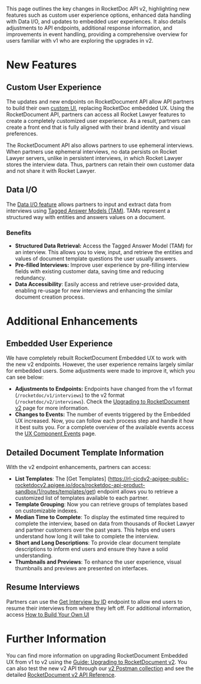 This page outlines the key changes in RocketDoc API v2, highlighting new features such as custom user experience options, enhanced data handling with Data I/O, and updates to embedded user experiences. It also details adjustments to API endpoints, additional response information, and improvements in event handling, providing a comprehensive overview for users familiar with v1 who are exploring the upgrades in v2.

# New Features

## Custom User Experience

The updates and new endpoints on RocketDocument API allow API partners to build their own [custom UI](/rocket-document-v2-build-your-own-ui), replacing RocketDoc embedded UX. Using the RocketDocument API, partners can access all Rocket Lawyer features to create a completely customized user experience. As a result, partners can create a front end that is fully aligned with their brand identity and visual preferences. 

The RocketDocument API also allows partners to use ephemeral interviews. When partners use ephemeral interviews, no data persists on Rocket Lawyer servers, unlike in persistent interviews, in which Rocket Lawyer stores the interview data. Thus, partners can retain their own customer data and not share it with Rocket Lawyer. 

## Data I/O

The [Data I/O feature](/rocket-document-v2-data-i/on) allows partners to input and extract data from interviews using [Tagged Answer Models (TAM)](/glossary). TAMs represent a structured way with entities and answers values on a document.  

### Benefits

- **Structured Data Retrieval:** Access the Tagged Answer Model (TAM) for an interview. This allows you to view, input, and retrieve the entities and values of document template questions the user usually answers.
- **Pre-filled Interviews:** Improve user experience by pre-filling interview fields with existing customer data, saving time and reducing redundancy.
- **Data Accessibility**: Easily access and retrieve user-provided data, enabling re-usage for new interviews and enhancing the similar document creation process.

# Additional Enhancements

## Embedded User Experience
We have completely rebuilt RocketDocument Embedded UX to work with the new v2 endpoints. However, the user experience remains largely similar for embedded users. Some adjustments were made to improve it, which you can see below:
- **Adjustments to Endpoints:** Endpoints have changed from the v1 format (`/rocketdoc/v1/interviews`) to the v2 format (`/rocketdoc/v2/interviews`). Check the [Upgrading to RocketDocument v2](pages/upgrading_to_rocketdocument_v2) page for more information.
- **Changes to Events:** The number of events triggered by the Embedded UX increased. Now, you can follow each process step and handle it how it best suits you. For a complete overview of the available events access the [UX Component Events](pages/ux-component-events) page.

## Detailed Document Template Information
With the v2 endpoint enhancements, partners can access:

- **List Templates**: The [Get Templates] (https://rl-cicdv2-apigee-public-rocketdocv2.apigee.io/docs/rocketdoc-api-product-sandbox/1/routes/templates/get) endpoint allows you to retrieve a customized list of templates available to each partner. 
- **Template Grouping**: Now you can retrieve groups of templates based on customizable indexes. 
- **Median Time to Complete**: To display the estimated time required to complete the interview, based on data from thousands of Rocket Lawyer and partner customers over the past years. This helps end users understand how long it will take to complete the interview.
- **Short and Long Descriptions**: To provide clear document template descriptions to inform end users and ensure they have a solid understanding.
- **Thumbnails and Previews**: To enhance the user experience, visual thumbnails and previews are presented on interfaces.

## Resume Interviews
Partners can use the [Get Interview by ID](/docs/rocketdoc-api-product-sandbox/1/routes/interviews/%257BinterviewId%257D/get) endpoint to allow end users to resume their interviews from where they left off. For additional information, access [How to Build Your Own UI](/rocket-document-v2-build-your-own-ui)

# Further Information

You can find more information on upgrading RocketDocument Embedded UX from v1 to v2 using the [Guide: Upgrading to RocketDocument v2](/upgrading_to_rocketdocument_v2). You can also test the new v2 API through our [v2 Postman collection](link) and see the detailed [RocketDocument v2 API Reference](/docs/rocketdoc-api-product-sandbox/1/overview).
